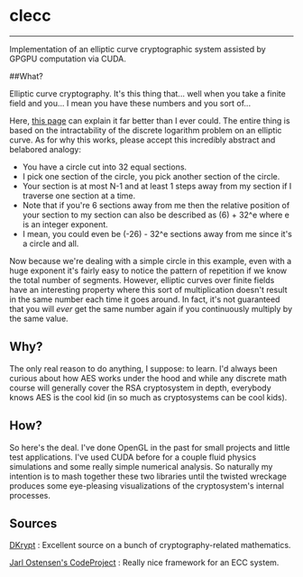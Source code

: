 # clecc
---------

Implementation of an elliptic curve cryptographic system assisted by GPGPU computation via CUDA.

##What?

Elliptic curve cryptography. It's this thing that... well when you take a finite field and you... I mean you have these numbers and you sort of... 

Here, [this page](http://www.dkrypt.com/home/ecc) can explain it far better than I ever could. The entire thing is based on the intractability of the discrete logarithm problem on an elliptic curve. As for why this works, please accept this incredibly abstract and belabored analogy:

* You have a circle cut into 32 equal sections. 
* I pick one section of the circle, you pick another section of the circle. 
* Your section is at most N-1 and at least 1 steps away from my section if I traverse one section at a time.
* Note that if you're 6 sections away from me then the relative position of your section to my section can also be described as (6) + 32^e where e is an integer exponent.
* I mean, you could even be (-26) - 32^e sections away from me since it's a circle and all.

Now because we're dealing with a simple circle in this example, even with a huge exponent it's fairly easy to notice the pattern of repetition if we know the total number of segments. However, elliptic curves over finite fields have an interesting property where this sort of multiplication doesn't result in the same number each time it goes around. In fact, it's not guaranteed that you will _ever_ get the same number again if you continuously multiply by the same value.

## Why?

The only real reason to do anything, I suppose: to learn. I'd always been curious about how AES works under the hood and while any discrete math course will generally cover the RSA cryptosystem in depth, everybody knows AES is the cool kid (in so much as cryptosystems can be cool kids).

## How?

So here's the deal. I've done OpenGL in the past for small projects and little test applications. I've used CUDA before for a couple fluid physics simulations and some really simple numerical analysis. So naturally my intention is to mash together these two libraries until the twisted wreckage produces some eye-pleasing visualizations of the cryptosystem's internal processes. 

## Sources

[DKrypt](http://www.dkrypt.com/home/ecc) : Excellent source on a bunch of cryptography-related mathematics.

[Jarl Ostensen's CodeProject](http://www.codeproject.com/Articles/22452/A-simple-C-implementation-of-Elliptic-Curve-Crypto) : Really nice framework for an ECC system. 
